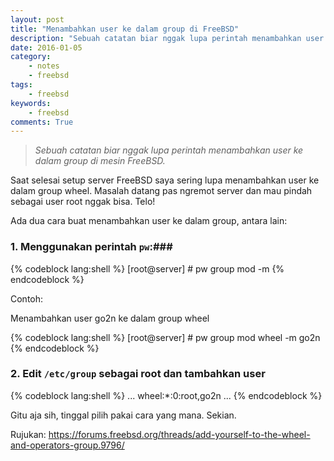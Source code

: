```yaml
---
layout: post
title: "Menambahkan user ke dalam group di FreeBSD"
description: "Sebuah catatan biar nggak lupa perintah menambahkan user ke dalam group di mesin FreeBSD"
date: 2016-01-05
category:
    - notes
    - freebsd
tags:
    - freebsd
keywords:
    - freebsd
comments: True
---
```


> _Sebuah catatan biar nggak lupa perintah menambahkan user ke dalam group di mesin FreeBSD._

Saat selesai setup server FreeBSD saya sering lupa menambahkan user ke dalam group wheel. Masalah datang pas ngremot server dan mau pindah sebagai user root nggak bisa. Telo!
<!--more-->

Ada dua cara buat menambahkan user ke dalam group, antara lain:

### 1. Menggunakan perintah `pw`:###

{% codeblock lang:shell %}
[root@server] # pw group mod <nama group> -m <nama user>
{% endcodeblock %}

Contoh:

Menambahkan user go2n ke dalam group wheel

{% codeblock lang:shell %}
[root@server] # pw group mod wheel -m go2n
{% endcodeblock %}


### 2. Edit `/etc/group` sebagai root dan tambahkan user ###

{% codeblock lang:shell %}
...
wheel:*:0:root,go2n
...
{% endcodeblock %}

Gitu aja sih, tinggal pilih pakai cara yang mana. Sekian.

Rujukan: https://forums.freebsd.org/threads/add-yourself-to-the-wheel-and-operators-group.9796/
